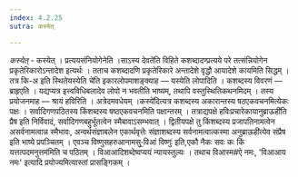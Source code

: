 ```yaml
---
index: 4.2.25
sutra: कस्येत्

---
```

_कस्येत्_ - कस्येत् । प्रत्ययसंनियोगेनेति ।साऽस्य देवते॑ति विहिते कशब्दादण्प्रत्यये परे तत्संन्नियोगेन प्रकृतेरिकारोऽन्तादेश इत्यर्थः । तताच कशब्दादणि प्रकृतेरिकारे अन्तादेशे वृद्धौ आयादेशे कायमिति सिद्धम् । तत्र कि-अ इति स्थितेयस्येति चे॑ति इकारलोपमाशङ्क्याह — यस्येति लोपादिति । कशब्दस्य विवरणं — ब्राहृएति । यद्यप्यत्र इत्त्वविधिबलादेव लोपो न भवतीति भाष्यम्, तथापि वस्तुस्थितिकथनमिदम् । तस्य प्रयोजनमाह — श्रायं हविरिति । अत्रेदमवधेयम् ।कस्ये॑दित्यत्र कशब्दस्य अकारान्तस्य षठएकवचनमित्येकः पक्षः । सर्वादिगणपठितस्य किंशब्दस्य षष्ठएकवचनमिति पक्षान्तरम् । तत्राद्यपक्षे हविःप्रचारेकायानुब्राऊही॑ति प्रैष इति निर्विवादं, सर्वादिगणबहुर्भूतत्वेन स्मैबावाऽसम्भवात् । द्वितीयपक्षे तु किंशब्दस्य प्रजापतिनामत्वेन असर्वनामत्वान्न स्मैभावः, अन्वर्थसंज्ञाबलेन एकार्थवृत्तेः संज्ञाशब्दस्य सर्वनामत्वात्कस्मा अनुब्राऊही॑त्येव संप्रैष इति भाष्ये प्रपञ्चितम् । एवञ्च विष्णुसहरुआनामसु-॒विआं विष्णुः॑ इति,एकौ नैकः सवः कः किं यत्तत्पदमनुत्तम॑मिति च पठितम् । विआआदिशब्देष्वप्ययं न्यायस्तुल्यः । तथाच विआस्म#ऐ नमः, 'विआआय नमः' इत्यादि प्रयोज्यमित्यास्तां प्रासङ्गिकम् । 